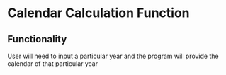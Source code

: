 # Calendar Calculation Function

## Functionality
User will need to input a particular year and the program will provide the calendar of that particular year
